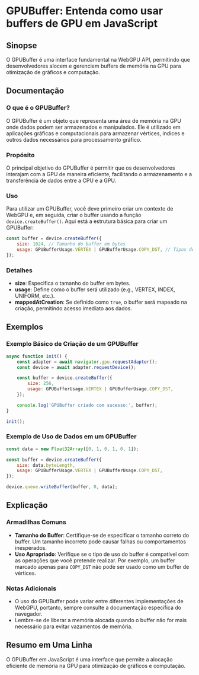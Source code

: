 <!--
Meta Description: # GPUBuffer: Entenda como usar buffers de GPU em JavaScript ## Sinopse O GPUBuffer é uma interface fundamental na WebGPU API, permitindo que desenvolv...
Meta Keywords: buffer, gpubuffer, para, gpu, que
-->

# GPUBuffer: Entenda como usar buffers de GPU em JavaScript

## Sinopse
O GPUBuffer é uma interface fundamental na WebGPU API, permitindo que desenvolvedores alocem e gerenciem buffers de memória na GPU para otimização de gráficos e computação.

## Documentação
### O que é o GPUBuffer?
O GPUBuffer é um objeto que representa uma área de memória na GPU onde dados podem ser armazenados e manipulados. Ele é utilizado em aplicações gráficas e computacionais para armazenar vértices, índices e outros dados necessários para processamento gráfico.

### Propósito
O principal objetivo do GPUBuffer é permitir que os desenvolvedores interajam com a GPU de maneira eficiente, facilitando o armazenamento e a transferência de dados entre a CPU e a GPU.

### Uso
Para utilizar um GPUBuffer, você deve primeiro criar um contexto de WebGPU e, em seguida, criar o buffer usando a função `device.createBuffer()`. Aqui está a estrutura básica para criar um GPUBuffer:

```javascript
const buffer = device.createBuffer({
    size: 1024, // Tamanho do buffer em bytes
    usage: GPUBufferUsage.VERTEX | GPUBufferUsage.COPY_DST, // Tipos de uso do buffer
});
```

### Detalhes
- **size**: Especifica o tamanho do buffer em bytes.
- **usage**: Define como o buffer será utilizado (e.g., VERTEX, INDEX, UNIFORM, etc.).
- **mappedAtCreation**: Se definido como `true`, o buffer será mapeado na criação, permitindo acesso imediato aos dados.

## Exemplos
### Exemplo Básico de Criação de um GPUBuffer

```javascript
async function init() {
    const adapter = await navigator.gpu.requestAdapter();
    const device = await adapter.requestDevice();

    const buffer = device.createBuffer({
        size: 256, 
        usage: GPUBufferUsage.VERTEX | GPUBufferUsage.COPY_DST,
    });

    console.log('GPUBuffer criado com sucesso:', buffer);
}

init();
```

### Exemplo de Uso de Dados em um GPUBuffer

```javascript
const data = new Float32Array([0, 1, 0, 1, 0, 1]);

const buffer = device.createBuffer({
    size: data.byteLength,
    usage: GPUBufferUsage.VERTEX | GPUBufferUsage.COPY_DST,
});

device.queue.writeBuffer(buffer, 0, data);
```

## Explicação
### Armadilhas Comuns
- **Tamanho do Buffer**: Certifique-se de especificar o tamanho correto do buffer. Um tamanho incorreto pode causar falhas ou comportamentos inesperados.
- **Uso Apropriado**: Verifique se o tipo de uso do buffer é compatível com as operações que você pretende realizar. Por exemplo, um buffer marcado apenas para `COPY_DST` não pode ser usado como um buffer de vértices.

### Notas Adicionais
- O uso do GPUBuffer pode variar entre diferentes implementações de WebGPU, portanto, sempre consulte a documentação específica do navegador.
- Lembre-se de liberar a memória alocada quando o buffer não for mais necessário para evitar vazamentos de memória.

## Resumo em Uma Linha
O GPUBuffer em JavaScript é uma interface que permite a alocação eficiente de memória na GPU para otimização de gráficos e computação.